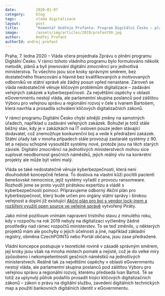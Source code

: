 ```yaml
---
date:         2020-01-07
category:     blog
tags:         vláda digitalizace
layout:       post
title:        "Komentář Ondřeje Profanta: Program Digitální Česko – plány nechybí, výsledky ano"
image:        /assets/img/articles/2019/profant99.jpg
author:       Ondřej Profant
authorId: ondrej.profant
---
```



Praha, 7. ledna 2020 – Vláda včera projednala Zprávu o plnění programu Digitální Česko. V rámci tohoto vládního programu bylo formulováno několik metodik, plánů a byli jmenováni digitální zmocněnci pro jednotlivá ministerstva. To všechno jsou sice kroky správným směrem, bez dostatečného financování a hlavně bez kvalifikovaných a motivovaných odborníků ve státní správě ale žádný posun vpřed nenastane. Zároveň se vláda nedostatečně věnuje klíčovým problémům digitalizace – zadávání veřejných zakázek a kyberbezpečnosti. Za největšími úspěchy v oblasti eGovernmentu nestojí vláda, ale parlamentní skupina poslanců pod záštitou Výboru pro veřejnou správu a regionální rozvoj v čele s Ivanem Bartošem, která navrhla a prosadila schválení klíčových digitalizačních zákonů.


V rámci programu Digitální Česko chybí silnější změny na samotných úřadech, například u zadávání veřejných zakázek. Bohužel je totiž stále běžný stav, kdy je v zakázkách na IT osloven pouze jeden stávající dodavatel, což znemožňuje konkurenční boj a vede k předražení zakázek. Státní úřady tak v mnoha případech stále provozují zastaralé systémy z 90. let a nejsou schopné vysoutěžit systémy nové, protože jsou na těch starých závislé. Digitální zmocněnci na jednotlivých ministerstvech mohou sice suplovat neodbornost gesčních náměstků, jejich reálný vliv na konkrétní projekty ale může být velmi malý.


Vláda se také nedostatečně věnuje kyberbezpečnosti, která není dlouhodobě koncepčně řešena. To doslova na vlastní kůži pocítili pacienti benešovské nemocnice, jejíž systémy vyřadil z provozu ransomware. Rozhodli jsme se proto využít pirátskou expertizu a vládě s kyberbezpečností pomoci. Připravujeme odborný Akční plán pro kyberbezpečnost, který bude určen pro orgány státní správy i širokou veřejnost a doplní již existující [Akční plán pro boj s vendor lock-inem a rozšíření využití open source ve veřejné správě](https://pirati.cz/assets/pdf/akcni-plan-opensource-v3.pdf) vytvořený Piráty.


Jako mírné pozitivum vnímám napravení tristního stavu z minulého roku, kdy v rozpočtu na rok 2019 nebyly na digitalizaci vyčleněny žádné prostředky nad rámec rozpočtů ministerstev. To se teď změnilo, u některých projektů mám ale pochyby o jejich účelnosti a jiné, například základní registry, obměna CzechPOINTů nebo Portál občana, jsou zase předražené.


Vládní koncepce postupuje v teoretické rovině v zásadě správným směrem, její kroky jsou však na mnoha místech pomalé a nejisté, což je do velké míry způsobeno i nekompetentností gesčních náměstků na jednotlivých ministerstvech. Reálně tak za největšími úspěchy v oblasti eGovernmentu nestojí vláda, ale parlamentní skupina poslanců pod záštitou Výboru pro veřejnou správu a regionální rozvoj, kterému předsedá Ivan Bartoš. Té se totiž za uplynulý půlrok podařilo prosadit trojici klíčových digitalizačních zákonů – zákon o právu na digitální službu, zavedení digitálních technických map a použití bankovních digitálních identit v eGovernmentu.
